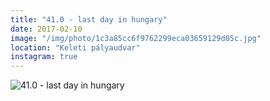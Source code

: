 ```yaml
---
title: "41.0 - last day in hungary"
date: 2017-02-10
image: "/img/photo/1c3a85cc6f9762299eca03659129d05c.jpg"
location: "Keleti pályaudvar"
instagram: true
---
```


![41.0 - last day in hungary](/img/photo/1c3a85cc6f9762299eca03659129d05c.jpg)

